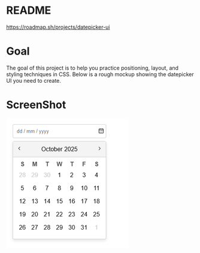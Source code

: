 # README

https://roadmap.sh/projects/datepicker-ui

# Goal

The goal of this project is to help you practice positioning, layout, and styling techniques in CSS. Below is a rough mockup showing the datepicker UI you need to create.

# ScreenShot

![alt Text](datepicker.png)
